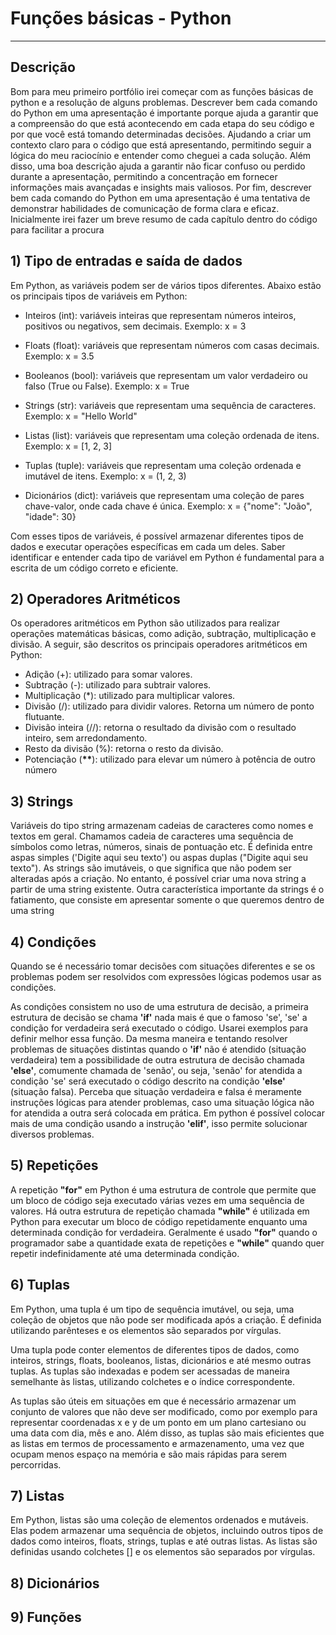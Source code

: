 # Funções básicas - **Python**
---
## Descrição

Bom para meu primeiro portfólio irei começar com as funções básicas de python e a resolução de alguns problemas. Descrever bem cada comando do Python em uma apresentação é importante porque ajuda a garantir que a compreensão do que está acontecendo em cada etapa do seu código e por que você está tomando determinadas decisões. Ajudando a criar um contexto claro para o código que está apresentando, permitindo seguir a lógica do meu raciocínio e entender como cheguei a cada solução. Além disso, uma boa descrição ajuda a garantir não ficar confuso ou perdido durante a apresentação, permitindo a concentração em fornecer informações mais avançadas e insights mais valiosos. Por fim, descrever bem cada comando do Python em uma apresentação é uma tentativa de demonstrar habilidades de comunicação de forma clara e eficaz. Inicialmente irei fazer um breve resumo de cada capítulo dentro do código para facilitar a procura 

## 1) Tipo de entradas e saída de dados
  Em Python, as variáveis podem ser de vários tipos diferentes. Abaixo estão os principais tipos de variáveis em Python:

* Inteiros (int): variáveis inteiras que representam números inteiros, positivos ou negativos, sem decimais. Exemplo: x = 3

* Floats (float): variáveis que representam números com casas decimais. Exemplo: x = 3.5

* Booleanos (bool): variáveis que representam um valor verdadeiro ou falso (True ou False). Exemplo: x = True

* Strings (str): variáveis que representam uma sequência de caracteres. Exemplo: x = "Hello World"

* Listas (list): variáveis que representam uma coleção ordenada de itens. Exemplo: x = [1, 2, 3]

* Tuplas (tuple): variáveis que representam uma coleção ordenada e imutável de itens. Exemplo: x = (1, 2, 3)

* Dicionários (dict): variáveis que representam uma coleção de pares chave-valor, onde cada chave é única. Exemplo: x = {"nome": "João", "idade": 30}

Com esses tipos de variáveis, é possível armazenar diferentes tipos de dados e executar operações específicas em cada um deles. Saber identificar e entender cada tipo de variável em Python é fundamental para a escrita de um código correto e eficiente.


## 2) Operadores Aritméticos

Os operadores aritméticos em Python são utilizados para realizar operações matemáticas básicas, como adição, subtração, multiplicação e divisão. A seguir, são descritos os principais operadores aritméticos em Python:

* Adição (+): utilizado para somar valores.
* Subtração (-): utilizado para subtrair valores.
* Multiplicação (*): utilizado para multiplicar valores.
* Divisão (/): utilizado para dividir valores. Retorna um número de ponto flutuante.
* Divisão inteira (//): retorna o resultado da divisão com o resultado inteiro, sem arredondamento.
* Resto da divisão (%): retorna o resto da divisão.
* Potenciação (__**__): utilizado para elevar um número à potência de outro número

## 3) Strings

Variáveis do tipo string armazenam cadeias de caracteres como nomes e textos em geral. Chamamos cadeia de caracteres uma sequência de símbolos como letras, números, sinais de pontuação etc. É definida entre aspas simples ('Digite aqui seu texto') ou aspas duplas ("Digite aqui seu texto"). As strings são imutáveis, o que significa que não podem ser alteradas após a criação. No entanto, é possível criar uma nova string a partir de uma string existente. Outra característica importante da strings é o fatiamento, que consiste em apresentar somente o que queremos dentro de uma string

## 4) Condições

Quando se é necessário tomar decisões com situações diferentes e se os problemas podem ser resolvidos com expressões lógicas podemos usar as condições.

As condições consistem no uso de uma estrutura de decisão, a primeira estrutura de decisão se chama **'if'** nada mais é que o famoso 'se', 'se' a condição for verdadeira será executado o código. Usarei exemplos para definir melhor essa função. Da mesma maneira e tentando resolver problemas de situações distintas quando o **'if'** não é atendido (situação verdadeira) tem a possibilidade de outra estrutura de decisão chamada **'else'**, comumente chamada de 'senão', ou seja, 'senão' for atendida a condição 'se' será executado o código descrito na condição **'else'** (situação falsa). Perceba que situação verdadeira e falsa é meramente instruções lógicas para atender problemas, caso uma situação lógica não for atendida a outra será colocada em prática. Em python é possível colocar mais de uma condição usando a instrução **'elif'**, isso permite solucionar diversos problemas.

## 5) Repetições

A repetição **"for"** em Python é uma estrutura de controle que permite que um bloco de código seja executado várias vezes em uma sequência de valores. Há outra estrutura de repetição chamada **"while"** é utilizada em Python para executar um bloco de código repetidamente enquanto uma determinada condição for verdadeira.
Geralmente é usado **"for"** quando o programador sabe a quantidade exata de repetições e **"while"** quando quer repetir indefinidamente até uma determinada condição.

## 6) Tuplas

Em Python, uma tupla é um tipo de sequência imutável, ou seja, uma coleção de objetos que não pode ser modificada após a criação. É definida utilizando parênteses e os elementos são separados por vírgulas.

Uma tupla pode conter elementos de diferentes tipos de dados, como inteiros, strings, floats, booleanos, listas, dicionários e até mesmo outras tuplas. As tuplas são indexadas e podem ser acessadas de maneira semelhante às listas, utilizando colchetes e o índice correspondente.

As tuplas são úteis em situações em que é necessário armazenar um conjunto de valores que não deve ser modificado, como por exemplo para representar coordenadas x e y de um ponto em um plano cartesiano ou uma data com dia, mês e ano. Além disso, as tuplas são mais eficientes que as listas em termos de processamento e armazenamento, uma vez que ocupam menos espaço na memória e são mais rápidas para serem percorridas.

## 7) Listas

Em Python, listas são uma coleção de elementos ordenados e mutáveis. Elas podem armazenar uma sequência de objetos, incluindo outros tipos de dados como inteiros, floats, strings, tuplas e até outras listas. As listas são definidas usando colchetes [] e os elementos são separados por vírgulas.

## 8) Dicionários

## 9) Funções

